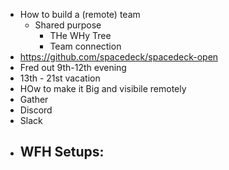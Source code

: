 - How to build a (remote) team
	- Shared purpose
		- THe WHy Tree
		- Team connection
- https://github.com/spacedeck/spacedeck-open
- Fred out 9th-12th evening
- 13th - 21st vacation
- HOw to make it Big and visibile remotely
- Gather
- Discord
- Slack
- WFH Setups:
	-